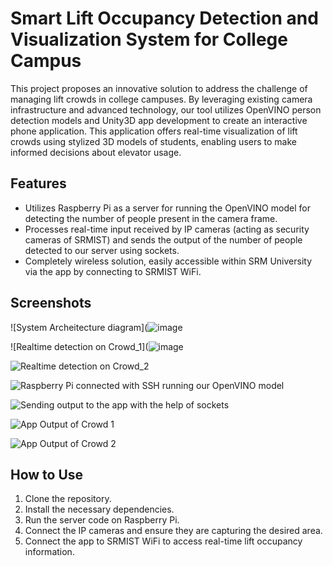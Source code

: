 # Smart Lift Occupancy Detection and Visualization System for College Campus

This project proposes an innovative solution to address the challenge of managing lift crowds in college campuses. By leveraging existing camera infrastructure and advanced technology, our tool utilizes OpenVINO person detection models and Unity3D app development to create an interactive phone application. This application offers real-time visualization of lift crowds using stylized 3D models of students, enabling users to make informed decisions about elevator usage.

## Features

- Utilizes Raspberry Pi as a server for running the OpenVINO model for detecting the number of people present in the camera frame.
- Processes real-time input received by IP cameras (acting as security cameras of SRMIST) and sends the output of the number of people detected to our server using sockets.
- Completely wireless solution, easily accessible within SRM University via the app by connecting to SRMIST WiFi.

## Screenshots
![System Archeitecture diagram](![image](![image](https://github.com/UjjwalPardeshi/realtime_persondetection/assets/113883490/95c0a835-ba92-4949-a29d-b7278957bf52))

![Realtime detection on Crowd_1](![image](https://github.com/UjjwalPardeshi/realtime_persondetection/assets/113883490/6d6a4f38-b6bd-4406-a08f-bcc3fe1cac17)


![Realtime detection on Crowd_2](https://github.com/UjjwalPardeshi/realtime_persondetection/assets/113883490/c1f535b3-b71d-4e8b-9220-4402c1252607)

![Raspberry Pi connected with SSH running our OpenVINO model](https://github.com/UjjwalPardeshi/realtime_persondetection/assets/113883490/3f878bbf-3a96-4b6b-bb3f-de16d493f2a6)

![Sending output to the app with the help of sockets](https://github.com/UjjwalPardeshi/realtime_persondetection/assets/113883490/34e54991-f61f-49af-9c92-d4dd492a1599)

![App Output of Crowd 1](https://github.com/UjjwalPardeshi/realtime_persondetection/assets/113883490/15a22b67-0cf3-4d3b-8a15-665a81ee8b50)

![App Output of Crowd 2](https://github.com/UjjwalPardeshi/realtime_persondetection/assets/113883490/b069e585-5e73-4faf-8ff0-7a5faf744de1)

## How to Use

1. Clone the repository.
2. Install the necessary dependencies.
3. Run the server code on Raspberry Pi.
4. Connect the IP cameras and ensure they are capturing the desired area.
5. Connect the app to SRMIST WiFi to access real-time lift occupancy information.
